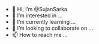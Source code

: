 

- 👋 Hi, I’m @SujanSarka
- 👀 I’m interested in ...
- 🌱 I’m currently learning ...
- 💞️ I’m looking to collaborate on ...
- 📫 How to reach me ...

<!---
SujanSarka/SujanSarka is a ✨ special ✨ repository because its `README.md` (this file) appears on your GitHub profile.
You can click the Preview link to take a look at your changes.
--->
